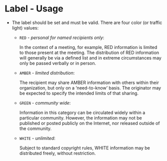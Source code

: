 # Label - Usage

* The label should be set and must be valid. There are four color (or traffic light) values:

  * `RED` - *personal for named recipients only*:

    In the context of a meeting, for example, RED information is limited to those present at the meeting. The distribution
    of RED information will generally be via a defined list and in extreme circumstances may only be passed verbally or in
    person.

  * `AMBER` - *limited distribution*:

    The recipient may share AMBER information with others within their organization, but only on a ‘need-to-know’ basis.
    The originator may be expected to specify the intended limits of that sharing.

  * `GREEN` - *community wide*:

    Information in this category can be circulated widely within a particular community. However, the information may not
    be published or posted publicly on the Internet, nor released outside of the community.

  * `WHITE` - *unlimited*:

    Subject to standard copyright rules, WHITE information may be distributed freely, without restriction.
